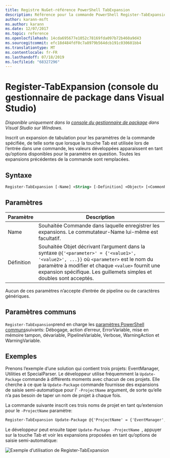 ```yaml
---
title: Registre NuGet-référence PowerShell TabExpansion
description: Référence pour la commande PowerShell Register-TabExpansion dans la console du gestionnaire de package NuGet dans Visual Studio.
author: karann-msft
ms.author: karann
ms.date: 12/07/2017
ms.topic: reference
ms.openlocfilehash: 14cda695677e1052c78169fda097b72b460a9d43
ms.sourcegitcommit: efc18d484fdf0c7a8979b564dcb191c030601bb4
ms.translationtype: MT
ms.contentlocale: fr-FR
ms.lasthandoff: 07/18/2019
ms.locfileid: "68327296"
---
```

# <a name="register-tabexpansion-package-manager-console-in-visual-studio"></a>Register-TabExpansion (console du gestionnaire de package dans Visual Studio)

*Disponible uniquement dans la [console du gestionnaire de package](../../consume-packages/install-use-packages-powershell.md) dans Visual Studio sur Windows.*

Inscrit un expansion de tabulation pour les paramètres de la commande spécifiée, de telle sorte que lorsque la touche Tab est utilisée lors de l’entrée dans une commande, les valeurs développées apparaissent en tant qu’options disponibles pour le paramètre en question. Toutes les expansions précédentes de la commande sont remplacées.

## <a name="syntax"></a>Syntaxe

```ps
Register-TabExpansion [-Name] <String> [-Definition] <Object> [<CommonParameters>]
```

## <a name="parameters"></a>Paramètres

| Paramètre | Description |
| --- | --- |
| Name | Souhaitée Commande dans laquelle enregistrer les expansions. Le commutateur-Name lui-même est facultatif. |
| Définition | Souhaitée Objet décrivant l’argument dans la syntaxe `@{'<parameter>' = {'<value1>', '<value2>', ...}}` où `<parameter>` est le nom du paramètre à modifier et chaque `<value>` fournit une expansion spécifique. Les guillemets simples et doubles sont acceptés. |

Aucun de ces paramètres n’accepte d’entrée de pipeline ou de caractères génériques.

## <a name="common-parameters"></a>Paramètres communs

`Register-TabExpansion`prend en charge les [paramètres PowerShell communs](http://go.microsoft.com/fwlink/?LinkID=113216)suivants: Débogage, action d’erreur, ErrorVariable, mise en mémoire tampon, dévariable, PipelineVariable, Verbose, WarningAction et WarningVariable.

## <a name="examples"></a>Exemples

Prenons l’exemple d’une solution qui contient trois projets: EventManager, Utilities et SpecialParser. Le développeur utilise fréquemment la `Update-Package` commande à différents moments avec chacun de ces projets. Elle cherche à ce que la `Update-Package` commande fournisse des expansions de saisie semi-automatique pour l' `-ProjectName` argument, de sorte qu’elle n’a pas besoin de taper un nom de projet à chaque fois. 

La commande suivante inscrit ces trois noms de projet en tant qu’extension pour le `-ProjectName` paramètre:

```ps
Register-TabExpansion Update-Package @{'ProjectName' = {'EventManager', 'Utilities', 'SpecialParser'}}    
```

Le développeur peut ensuite taper `Update-Package -ProjectName `, appuyer sur la touche Tab et voir les expansions proposées en tant qu’options de saisie semi-automatique:

![Exemple d’utilisation de Register-TabExpansion](media/Register-TabExpansion-Example.png)
